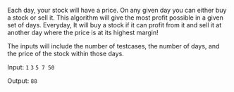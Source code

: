 
Each day, your stock will have a price. On any given day you can either buy a stock or sell it. This algorithm will give the most profit possible in a given set of days. Everyday, It will buy a stock if it can profit from it and sell it at another day where the price is at its highest margin!

The inputs will include the number of testcases, the number of days, and the price of the stock within those days.

Input:
`1`
`3`
`5 7 50`

Output:
`88`
